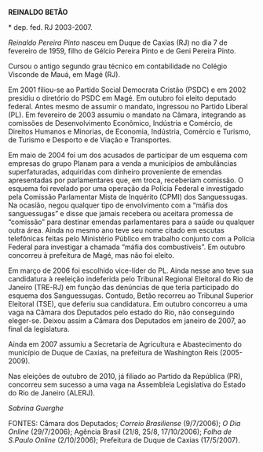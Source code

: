**REINALDO BETÃO**

\* dep. fed. RJ 2003-2007.

*Reinaldo Pereira Pinto* nasceu em Duque de Caxias (RJ) no dia 7 de
fevereiro de 1959, filho de Gélcio Pereira Pinto e de Geni Pereira
Pinto.

Cursou o antigo segundo grau técnico em contabilidade no Colégio
Visconde de Mauá, em Magé (RJ).

Em 2001 filiou-se ao Partido Social Democrata Cristão (PSDC) e em 2002
presidiu o diretório do PSDC em Magé. Em outubro foi eleito deputado
federal. Antes mesmo de assumir o mandato, ingressou no Partido Liberal
(PL). Em fevereiro de 2003 assumiu o mandato na Câmara, integrando as
comissões de Desenvolvimento Econômico, Indústria e Comércio, de
Direitos Humanos e Minorias, de Economia, Indústria, Comércio e Turismo,
de Turismo e Desporto e de Viação e Transportes.

Em maio de 2004 foi um dos acusados de participar de um esquema com
empresas do grupo Planam para a venda a municípios de ambulâncias
superfaturadas, adquiridas com dinheiro proveniente de emendas
apresentadas por parlamentares que, em troca, receberiam comissão. O
esquema foi revelado por uma operação da Polícia Federal e investigado
pela Comissão Parlamentar Mista de Inquérito (CPMI) dos Sanguessugas. Na
ocasião, negou qualquer tipo de envolvimento com a “máfia dos
sanguessugas” e disse que jamais recebera ou aceitara promessa de
“comissão” para destinar emendas parlamentares para a saúde ou qualquer
outra área. Ainda no mesmo ano teve seu nome citado em escutas
telefônicas feitas pelo Ministério Público em trabalho conjunto com a
Polícia Federal para investigar a chamada “máfia dos combustíveis”. Em
outubro concorreu à prefeitura de Magé, mas não foi eleito.

Em março de 2006 foi escolhido vice-líder do PL. Ainda nesse ano teve
sua candidatura à reeleição indeferida pelo Tribunal Regional Eleitoral
do Rio de Janeiro (TRE-RJ) em função das denúncias de que teria
participado do esquema dos Sanguessugas. Contudo, Betão recorreu ao
Tribunal Superior Eleitoral (TSE), que deferiu sua candidatura. Em
outubro concorreu a uma vaga na Câmara dos Deputados pelo estado do Rio,
não conseguindo eleger-se. Deixou assim a Câmara dos Deputados em
janeiro de 2007, ao final da legislatura.

Ainda em 2007 assumiu a Secretaria de Agricultura e Abastecimento do
município de Duque de Caxias, na prefeitura de Washington Reis
(2005-2009).

Nas eleições de outubro de 2010, já filiado ao Partido da República
(PR), concorreu sem sucesso a uma vaga na Assembleia Legislativa do
Estado do Rio de Janeiro (ALERJ).

*Sabrina Guerghe*

FONTES: Câmara dos Deputados; *Correio Brasiliense* (9/7/2006); *O Dia
Online* (29/7/2006); Agência Brasil (21/8, 25/8, 17/10/2006); *Folha de
S.Paulo Online* (2/10/2006); Prefeitura de Duque de Caxias (17/5/2007).
